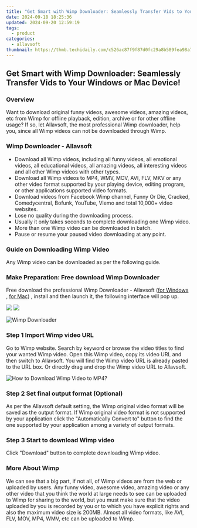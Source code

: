 ```yaml
---
title: "Get Smart with Wimp Downloader: Seamlessly Transfer Vids to Your Windows or Mac Device!"
date: 2024-09-18 18:25:36
updated: 2024-09-20 12:59:19
tags:
  - product
categories:
  - allavsoft
thumbnail: https://thmb.techidaily.com/c526ac87f9f87d0fc29a8b589fea98a72d504302296a8e604ba200e55b8a3fda.jpg
---
```


## Get Smart with Wimp Downloader: Seamlessly Transfer Vids to Your Windows or Mac Device!

### Overview

Want to download original funny videos, awesome videos, amazing videos, etc from Wimp for offline playback, edition, archive or for other offline usage? If so, let Allavsoft, the most professional Wimp downloader, help you, since all Wimp videos can not be downloaded through Wimp.

### Wimp Downloader - Allavsoft

* Download all Wimp videos, including all funny videos, all emotional videos, all educational videos, all amazing videos, all interesting videos and all other Wimp videos with other types.
* Download all Wimp videos to MP4, WMV, MOV, AVI, FLV, MKV or any other video format supported by your playing device, editing program, or other applications supported video formats.
* Download videos from Facebook Wimp channel, Funny Or Die, Cracked, Comedycentral, Bofunk, YouTube, Viemo and total 10,000+ video websites.
* Lose no quality during the downloading process.
* Usually it only takes seconds to complete downloading one Wimp video.
* More than one Wimp video can be downloaded in batch.
* Pause or resume your paused video downloading at any point.

### Guide on Downloading Wimp Video

Any Wimp video can be downloaded as per the following guide.

### Make Preparation: Free download Wimp Downloader

Free download the professional Wimp Downloader - Allavsoft ([for Windows](https://tools.techidaily.com/allavsoft/products/) , [for Mac](https://tools.techidaily.com/allavsoft/products/)) , install and then launch it, the following interface will pop up.

[![](https://www.allavsoft.com/how-to/../images/how-to/free-download-win.jpg)](https://tools.techidaily.com/allavsoft/products/) [![](https://www.allavsoft.com/how-to/../images/how-to/free-download-mac.jpg)](https://tools.techidaily.com/allavsoft/products/)

![Wimp Downloader](https://www.allavsoft.com/how-to/../images/allavsoft/screen-shot-600.jpg)

### Step 1 Import Wimp video URL

Go to Wimp website. Search by keyword or browse the video titles to find your wanted Wimp video. Open this Wimp video, copy its video URL and then switch to Allavsoft. You will find the Wimp video URL is already pasted to the URL box. Or directly drag and drop the Wimp video URL to Allavsoft.

![How to Download Wimp Video to MP4?](https://www.allavsoft.com/how-to/../images/how-to/download-rtmp-video/download-rtmp-video.jpg)

### Step 2 Set final output format (Optional)

As per the Allavsoft default setting, the Wimp original video format will be saved as the output format. If Wimp original video format is not supported by your application click the "Automatically Convert to" button to find the one supported by your application among a variety of output formats.

### Step 3 Start to download Wimp video

Click "Download" button to complete downloading Wimp video.

### More About Wimp

We can see that a big part, if not all, of Wimp videos are from the web or uploaded by users. Any funny video, awesome video, amazing video or any other video that you think the world at large needs to see can be uploaded to Wimp for sharing to the world, but you must make sure that the video uploaded by you is recorded by you or to which you have explicit rights and also the maximum video size is 200MB. Almost all video formats, like AVI, FLV, MOV, MP4, WMV, etc can be uploaded to Wimp.

<ins class="adsbygoogle"
     style="display:block"
     data-ad-format="autorelaxed"
     data-ad-client="ca-pub-7571918770474297"
     data-ad-slot="1223367746"></ins>



<ins class="adsbygoogle"
     style="display:block"
     data-ad-client="ca-pub-7571918770474297"
     data-ad-slot="8358498916"
     data-ad-format="auto"
     data-full-width-responsive="true"></ins>
